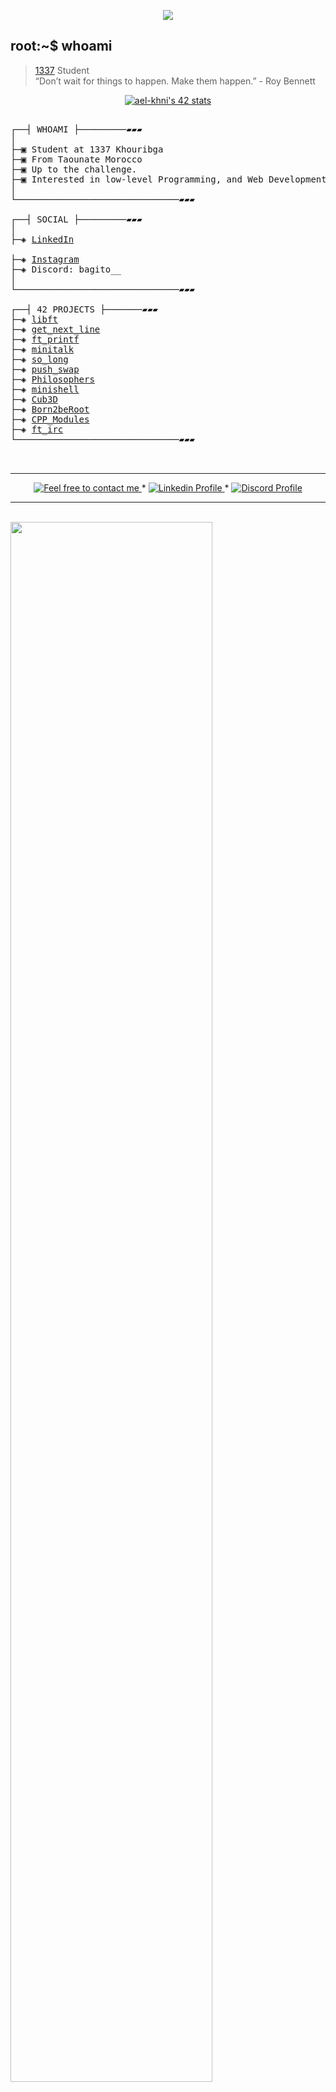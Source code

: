 </p>
<p align="center">  
<img src ="https://cdn.dribbble.com/users/2495095/screenshots/6022014/media/bde6ebc855e312547d5f791f427de779.gif">
</p>

## root:~$ whoami
>  [1337](https://1337.ma/en/) Student \
>  “Don’t wait for things to happen. Make them happen.” - Roy Bennett 


<p align="center">
<a href="https://github.com/oakoudad/badge42"><img src="https://badge.mediaplus.ma/blue/iez-zagh" alt="ael-khni's 42 stats" /></a>
</p>



<pre>

┌──┤ WHOAMI ├─────────▰▰▰
│
├─▣ Student at 1337 Khouribga
├─▣ From Taounate Morocco
├─▣ Up to the challenge.
├─▣ Interested in low-level Programming, and Web Development.
│
└───────────────────────────────▰▰▰

┌──┤ SOCIAL ├─────────▰▰▰
│
├─◈ <a href="https://www.linkedin.com/in/imad-ez-zaghba-8581342ab/">LinkedIn</a>
<!-- ├─◈ <a href="link here">Twitter</a> -->
├─◈ <a href="insta here">Instagram</a>
├─◈ Discord: bagito__
│
└───────────────────────────────▰▰▰

┌──┤ 42 PROJECTS ├───────▰▰▰
├─◈ <a href="https://github.com/iez-zagh/libft">libft</a>
├─◈ <a href="https://github.com/iez-zagh/get_next_line">get_next_line</a>
├─◈ <a href="https://github.com/iez-zagh/ft_printf">ft_printf</a>
├─◈ <a href="https://github.com/iez-zagh/minitalk">minitalk</a>
├─◈ <a href="https://github.com/iez-zagh/so_long">so_long</a>
├─◈ <a href="https://github.com/iez-zagh/push_swap">push_swap</a>
├─◈ <a href="https://github.com/iez-zagh/Philosophers">Philosophers</a>
├─◈ <a href="https://github.com/iez-zagh/minishell">minishell</a>
├─◈ <a href="https://github.com/iez-zagh/cub_3d">Cub3D</a>
├─◈ <a href="https://github.com/iez-zagh/Born2beRoot">Born2beRoot</a>
├─◈ <a href="https://github.com/iez-zagh/CPP_Modules">CPP_Modules</a>
├─◈ <a href="https://github.com/iez-zagh/ft_irc">ft_irc</a>
└───────────────────────────────▰▰▰


</pre>

--------------

<p align="center">
	<a href="mailto:ezzaghba38@gmail.com">
		<img alt="Feel free to contact me" src="https://img.shields.io/badge/-Ask_me_anything-blue?style=flat&logo=Gmail&logoColor=white&link=mailto:achraf.elkhnissi@gmail.com&color=3d85c6" />
	</a>
	<span> * </span>
    <a href="https://www.linkedin.com/in/imad-ez-zaghba-8581342ab/">
        <img alt="Linkedin Profile" src="https://img.shields.io/badge/-Linkedin-0072b1?style=flat&logo=Linkedin&logoColor=white&link=https://www.linkedin.com/in/achrafelkhnissi/" />
    </a>
<!--     <span> * </span>
    <a href="https://twitter.com/suprivada">
        <img alt="Twitter Profile" src="https://img.shields.io/badge/-Twitter-0072b1?style=flat&logo=Twitter&logoColor=white&link=https://www.linkedin.com/in/achrafelkhnissi/&color=1DA1F2" />
    </a> -->
    <span> * </span>
    <a href="https://discord.com/users/1168882130844127315">
        <img alt="Discord Profile" src="https://img.shields.io/badge/-Discord-0072b1?style=flat&logo=Discord&logoColor=white&link=https://www.linkedin.com/in/achrafelkhnissi/&color=7289da" />
    </a>

</p>

---------------

<br>
<img width="80%" align="center" src="https://wakatime.com/share/@Born2Code/264d4d98-fa55-4f24-8834-697e5bb2dffd.svg">
<br>
<a width="80%" href="https://wakatime.com/@018d16f4-9561-4744-9338-4968825856af"><img width=35% src="https://wakatime.com/badge/user/018d16f4-9561-4744-9338-4968825856af.svg" alt="Total time coded since Jan 17 2024" /></a>
  <div>
<!-- 	<img alt="imadzaghba's visitors" src="https://komarev.com/ghpvc/?username=achrafelkhnissi&color=8c36db&style=flat&label=visitors" /> -->
<!-- 	<img alt="imadzaghba's followers" src="https://img.shields.io/github/followers/imad zaghba?color=blueviolet" /> -->
<!-- 	<img alt="imadzaghba's stars" src="https://img.shields.io/github/stars/achrafelkhnissi?color=blueviolet" /> -->
</p>

---------------
